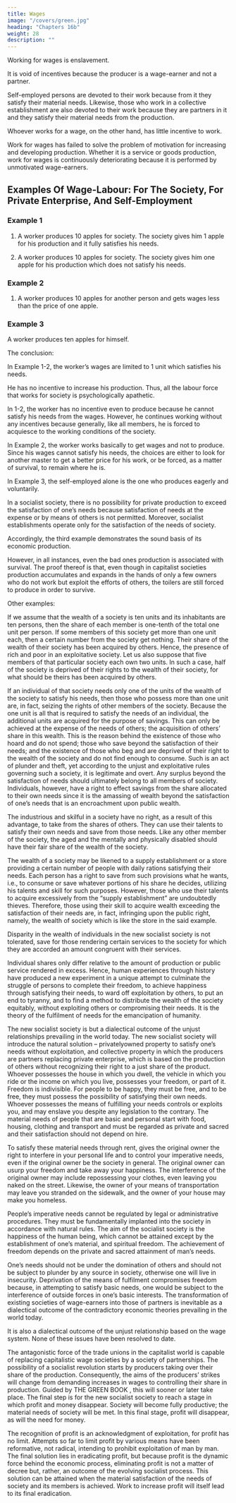 ```yaml
---
title: Wages
image: "/covers/green.jpg"
heading: "Chapters 16b"
weight: 28
description: ""
---
```



Working for wages is enslavement.

It is void of incentives because the producer is a wage-earner and not a partner.

Self-employed persons are devoted to their work because from it they satisfy their material needs. Likewise, those who work in a collective establishment are also devoted to their work because they are partners in it and they satisfy their material needs from the production. 

Whoever works for a wage, on the other hand, has little incentive to work.

Work for wages has failed to solve the problem of motivation for increasing and developing production. Whether it is a service or goods production, work for wages is continuously deteriorating because it is performed by unmotivated wage-earners.


## Examples Of Wage-Labour: For The Society, For Private Enterprise, And Self-Employment

### Example 1

1. A worker produces 10 apples for society. The society gives him 1 apple for his production and it fully satisfies his needs.

2. A worker produces 10 apples for society. The society gives him one apple for his production which does not satisfy
his needs.


### Example 2

1. A worker produces 10 apples for another person and gets wages less than the price of one apple.


### Example 3

A worker produces ten apples for himself.


The conclusion:

In Example 1-2, the worker’s wages are limited to 1 unit which satisfies his needs. 

He has no incentive to increase his production. Thus, all the labour force that works for society is psychologically apathetic.

In 1-2, the worker has no incentive even to produce because he cannot satisfy his needs from the wages. However, he continues working without any incentives because generally, like all members, he is forced to acquiesce to the working conditions of the society.

In Example 2, the worker works basically to get wages and not to produce. Since his wages cannot satisfy his needs, the choices are either to look for another master to get a better price for his work, or be forced, as a matter of survival, to remain where he is.

In Example 3, the self-employed alone is the one who produces eagerly and voluntarily.


In a socialist society, there is no possibility for private production to exceed the satisfaction of one’s needs because satisfaction of needs at the expense or by means of others is not permitted. Moreover, socialist establishments operate only for the satisfaction of the needs of society. 

Accordingly, the third example demonstrates the sound basis of its economic production.

However, in all instances, even the bad ones production is associated with survival. The proof thereof is that, even though in capitalist societies production accumulates and expands in the hands of only a few owners who do not work but exploit the
efforts of others, the toilers are still forced to produce in order to survive. 

<!-- THE GREEN BOOK:
- solves the problem of material production 
- prescribes a comprehensive solution for the problems facing human societies so that
individuals may be totally liberated, materially and spiritually,
in order to attain their happiness. -->

Other examples:

If we assume that the wealth of a society is ten units and its inhabitants are ten persons, then the share of each member is one-tenth of the total one unit per person. If some members of this society get more than one unit each, then a certain number from the society get nothing. Their share of the wealth of their society has been acquired by others. Hence, the presence of rich and poor in an exploitative society. Let us also suppose that five members of that particular society each own two units. In such a case, half of the society is deprived of their rights to the wealth of their society, for what should be theirs has been acquired by others.

If an individual of that society needs only one of the units of the wealth of the society to satisfy his needs, then those who possess more than one unit are, in fact, seizing the rights of other members of the society. Because the one unit is all that is required to satisfy the needs of an individual, the additional units are acquired for the purpose of savings. This can only be achieved at the expense of the needs of others; the acquisition of others’ share in this wealth. This is the reason behind the existence of those who hoard and do not spend; those who save beyond the satisfaction of their needs; and the existence of those who beg and are deprived of their right to the wealth of the society and do not find enough to consume. Such is an act of plunder and theft, yet according to the unjust and exploitative rules governing such a society, it is legitimate and overt. Any surplus beyond the satisfaction of needs should ultimately belong to all members of society. Individuals, however, have a right to effect savings from the share allocated to their own needs since it is the amassing of wealth beyond the satisfaction of one’s needs that is an encroachment upon public wealth.

The industrious and skilful in a society have no right, as a result of this advantage, to take from the shares of others. They can use their talents to satisfy their own needs and save from those needs. Like any other member of the society, the aged and the mentally and physically disabled should have their fair share of the wealth of the society.

The wealth of a society may be likened to a supply establishment or a store providing a certain number of people with daily rations satisfying their needs. Each person has a right to save from such provisions what he wants, i.e., to consume or save whatever portions of his share he decides, utilizing his talents and skill for such purposes. However, those who use their talents to acquire excessively from the “supply establishment” are undoubtedly thieves. Therefore, those using their skill to acquire wealth exceeding the satisfaction of their needs are, in fact, infringing upon the public right, namely, the wealth of society which is like the store in the said example.

Disparity in the wealth of individuals in the new socialist society is not tolerated, save for those rendering certain services to the society for which they are accorded an amount congruent with their services.

Individual shares only differ relative to the amount of production or public service rendered in excess. Hence, human experiences through history have produced a new experiment in a unique attempt to culminate the struggle of persons to complete their freedom, to achieve happiness through satisfying their needs, to ward off exploitation by others, to put an end to tyranny, and to find a method to distribute the wealth of the society equitably, without exploiting others or compromising their needs. It is the theory of the fulfilment of needs for the emancipation of humanity.

The new socialist society is but a dialectical outcome of the unjust relationships prevailing in the world today. The new socialist society will introduce the natural solution – privatelyowned property to satisfy one’s needs without exploitation, and collective property in which the producers are partners replacing private enterprise, which is based on the production of others without recognizing their right to a just share of the product. Whoever possesses the house in which you dwell, the vehicle in which you ride or the income on which you live, possesses your freedom, or part of it. Freedom is indivisible. For people to be happy, they must be free, and to be free, they must possess the possibility of satisfying their own needs. Whoever possesses the means of fulfilling your needs controls or exploits you, and may enslave you despite any legislation to the contrary. The material needs of people that are basic and personal start with food, housing, clothing and transport and must be regarded as private and sacred and their satisfaction should not depend on hire.

To satisfy these material needs through rent, gives the original owner the right to interfere in your personal life and to control your imperative needs, even if the original owner be the society in general. The original owner can usurp your freedom and take away your happiness. The interference of the original owner may include repossessing your clothes, even leaving you naked on the street. Likewise, the owner of your means of transportation may leave you stranded on the sidewalk, and the owner of your house may make you homeless.

People’s imperative needs cannot be regulated by legal or administrative procedures. They must be fundamentally implanted into the society in accordance with natural rules. The aim of the socialist society is the happiness of the human being, which cannot be attained except by the establishment of one’s material, and spiritual freedom. The achievement of freedom depends on the private and sacred attainment of man’s needs.

One’s needs should not be under the domination of others and should not be subject to plunder by any source in society, otherwise one will live in insecurity. Deprivation of the means of fulfilment compromises freedom because, in attempting to satisfy basic needs, one would be subject to the interference of outside forces in one’s basic interests. The transformation of existing societies of wage-earners into those of partners is inevitable as a dialectical outcome of the contradictory economic theories prevailing in the world today.

It is also a dialectical outcome of the unjust relationship based
on the wage system. None of these issues have been resolved to
date.

The antagonistic force of the trade unions in the capitalist world is capable of replacing capitalistic wage societies by a society of partnerships. The possibility of a socialist revolution starts by producers taking over their share of the production. Consequently, the aims of the producers’ strikes will change from demanding increases in wages to controlling their share in production. Guided by THE GREEN BOOK , this will sooner or later take place. The final step is for the new socialist society to reach a stage in which profit and money disappear. Society will become fully productive; the material needs of society will be met. In this final stage, profit will disappear, as will the need for money.

The recognition of profit is an acknowledgment of exploitation, for profit has no limit. Attempts so far to limit profit by various means have been reformative, not radical, intending to prohibit exploitation of man by man. The final solution lies in eradicating profit, but because profit is the dynamic force behind the economic process, eliminating profit is not a matter of decree but, rather, an outcome of the evolving socialist process. This solution can be attained when the material satisfaction of the needs of society and its members is achieved. Work to increase profit will itself lead to its final eradication.


